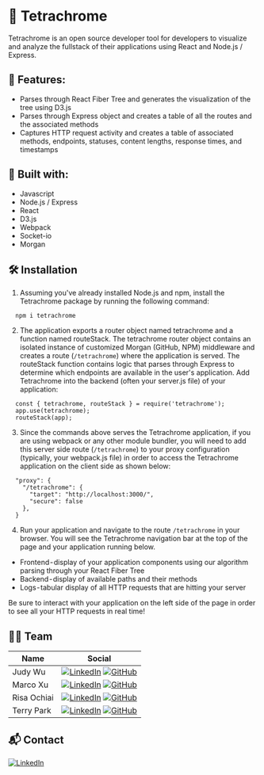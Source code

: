 # 🔮 Tetrachrome 

Tetrachrome is an open source developer tool for developers to visualize and analyze the fullstack of their applications using React and Node.js / Express.

## 🔑 Features:
* Parses through React Fiber Tree and generates the visualization of the tree using D3.js
* Parses through Express object and creates a table of all the routes and the associated methods
* Captures HTTP request activity and creates a table of associated methods, endpoints, statuses, content lengths, response times, and timestamps

## 🧰 Built with:
* Javascript
* Node.js / Express
* React
* D3.js
* Webpack
* Socket-io
* Morgan

## 🛠 Installation
1. Assuming you've already installed Node.js and npm, install the Tetrachrome package by running the following command:
```
  npm i tetrachrome
```
2. The application exports a router object named tetrachrome and a function named routeStack. The tetrachrome router object contains an isolated instance of customized Morgan (GitHub, NPM) middleware and creates a route (`/tetrachrome`) where the application is served. The routeStack function contains logic that parses through Express to determine which endpoints are available in the user's application. Add Tetrachrome into the backend (often your server.js file) of your application:
```
  const { tetrachrome, routeStack } = require('tetrachrome');
  app.use(tetrachrome);
  routeStack(app);
```
3. Since the commands above serves the Tetrachrome application, if you are using webpack or any other module bundler, you will need to add this server side route (`/tetrachrome`) to your proxy configuration (typically, your webpack.js file) in order to access the Tetrachrome application on the client side as shown below:
```
  "proxy": {
    "/tetrachrome": {
      "target": "http://localhost:3000/",
      "secure": false
    },
  }
```
4. Run your application and navigate to the route `/tetrachrome` in your browser. You will see the Tetrachrome navigation bar at the top of the page and your application running below.
* Frontend - display of your application components using our algorithm parsing through your React Fiber Tree
* Backend - display of available paths and their methods
* Logs - tabular display of all HTTP requests that are hitting your server

Be sure to interact with your application on the left side of the page in order to see all your HTTP requests in real time!

## 🫰🏼 Team
| Name                                                                                                                            | Social                                                                                                                  |
| -------------------------------------------------------------------------------------------------------------------------------- | -------------------------------------------------------------------------------------------------------------------- |
| Judy Wu | [![LinkedIn]](https://www.linkedin.com/in/judywuxingyi/) [![GitHub]](https://github.com/judywuxingyi) |
| Marco Xu | [![LinkedIn]](https://www.linkedin.com/in/marco-xu-lin/) [![GitHub]](https://github.com/marcoxulin) |
| Risa Ochiai | [![LinkedIn]](https://www.linkedin.com/in/risaochiai/) [![GitHub]](https://github.com/risa-10) |
| Terry Park | [![LinkedIn]](https://www.linkedin.com/in/terryparkjh/) [![GitHub]](https://github.com/tjpark95) |

## 📬 Contact
[![LinkedIn]](https://www.linkedin.com/company/tetrachrome-open-source/)

[LinkedIn]: https://img.shields.io/badge/LinkedIn-0077B5?style=for-the-badge&logo=linkedin&logoColor=white
[GitHub]: https://img.shields.io/badge/GitHub-100000?style=for-the-badge&logo=github&logoColor=white


